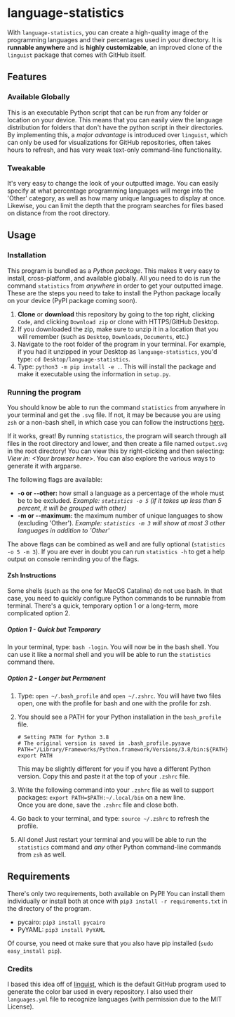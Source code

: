 # language-statistics
With `language-statistics`, you can create a high-quality image of the programming languages and their percentages used in your directory. It is **runnable anywhere** and is **highly customizable**, an improved clone of the `linguist` package that comes with GitHub itself.

## Features
### Available Globally
This is an executable Python script that can be run from any folder or location on your device. This means that you can easily view the language distribution for folders that don't have the python script in their directories. By implementing this, a *major advantage* is introduced over `linguist`, which can only be used for visualizations for GitHub repositories, often takes hours to refresh, and has very weak text-only command-line functionality.

### Tweakable
It's very easy to change the look of your outputted image. You can easily specify at what percentage programming languages will merge into the 'Other' category, as well as how many unique languages to display at once. Likewise, you can limit the depth that the program searches for files based on distance from the root directory.

## Usage
### Installation
This program is bundled as a *Python package*. This makes it very easy to install, cross-platform, and available globally. All you need to do is run the command `statistics` from *anywhere* in order to get your outputted image. These are the steps you need to take to install the Python package locally on your device (PyPI package coming soon).
1. **Clone** or **download** this repository by going to the top right, clicking `Code`, and clicking `Download zip` or clone with HTTPS/GitHub Desktop.
2. If you downloaded the zip, make sure to unzip it in a location that you will remember (such as `Desktop`, `Downloads`, `Documents`, etc.)
3. Navigate to the root folder of the program in your terminal. For example, if you had it unzipped in your Desktop as `language-statistics`, you'd type: `cd Desktop/language-statistics`.
4. Type: `python3 -m pip install -e .`. This will install the package and make it executable using the information in `setup.py`. 

### Running the program
You should know be able to run the command `statistics` from anywhere in your terminal and get the `.svg` file. If not, it may be because you are using `zsh` or a non-bash shell, in which case you can follow the instructions [here](####zsh-instructions).

If it works, great! By running `statistics`, the program will search through all files in the root directory and lower, and then create a file named `output.svg` in the root directory! You can view this by right-clicking and then selecting: *View in: \<Your browser here>*. You can also explore the various ways to generate it with argparse.

The following flags are available:
- **-o or --other:** how small a language as a percentage of the whole must be to be excluded. *Example: `statistics -o 5` (if it takes up less than 5 percent, it will be grouped with other)*
- **-m or --maximum:** the maximum number of unique languages to show (excluding 'Other'). *Example: `statistics -m 3` will show at most 3 other languages in addition to 'Other'*

The above flags can be combined as well and are fully optional (`statistics -o 5 -m 3`). If you are ever in doubt you can run `statistics -h` to get a help output on console reminding you of the flags.

#### Zsh Instructions
Some shells (such as the one for MacOS Catalina) do not use bash. In that case, you need to quickly configure Python commands to be runnable from terminal. There's a quick, temporary option 1 or a long-term, more complicated option 2.

##### Option 1 - Quick but Temporary
In your terminal, type: `bash -login`. You will now be in the bash shell. You can use it like a normal shell and you will be able to run the `statistics` command there.

##### Option 2 - Longer but Permanent
1. Type: `open ~/.bash_profile` and `open ~/.zshrc`. You will have two files open, one with the profile for bash and one with the profile for zsh.
2. You should see a PATH for your Python installation in the `bash_profile` file.
    ```
    # Setting PATH for Python 3.8
    # The original version is saved in .bash_profile.pysave
    PATH="/Library/Frameworks/Python.framework/Versions/3.8/bin:${PATH}"
    export PATH
    ```
    This may be slightly different for you if you have a different Python version. Copy this and paste it at the top of your `.zshrc` file.

3. Write the following command into your `.zshrc` file as well to support packages: `export PATH=$PATH:~/.local/bin` on a new line. <br> Once you are done, save the `.zshrc` file and close both.

4. Go back to your terminal, and type: `source ~/.zshrc` to refresh the profile.

5. All done! Just restart your terminal and you will be able to run the `statistics` command and *any* other Python command-line commands from `zsh` as well.

## Requirements
There's only two requirements, both available on PyPI! You can install them individually or install both at once with `pip3 install -r requirements.txt` in the directory of the program.
- pycairo: `pip3 install pycairo`
- PyYAML: `pip3 install PyYAML`

Of course, you need ot make sure that you also have pip installed (`sudo easy_install pip`).

### Credits
I based this idea off of [linguist](https://github.com/github/linguist), which is the default GitHub program used to generate the color bar used in every repository. I also used their `languages.yml` file to recognize languages (with permission due to the MIT License).